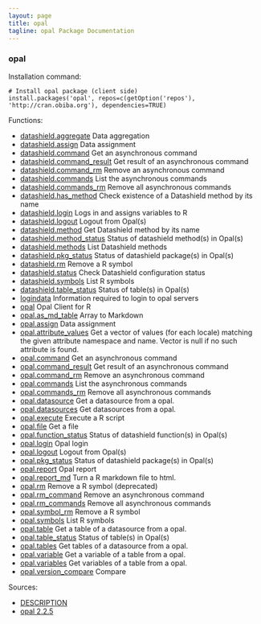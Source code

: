 ```yaml
---
layout: page
title: opal
tagline: opal Package Documentation
---
```



### opal

Installation command:

	# Install opal package (client side)
	install.packages('opal', repos=c(getOption('repos'), 'http://cran.obiba.org'), dependencies=TRUE)

Functions:


* [datashield.aggregate](datashield.aggregate.html) Data aggregation
* [datashield.assign](datashield.assign.html) Data assignment
* [datashield.command](datashield.command.html) Get an asynchronous command
* [datashield.command_result](datashield.command_result.html) Get result of an asynchronous command
* [datashield.command_rm](datashield.command_rm.html) Remove an asynchronous command
* [datashield.commands](datashield.commands.html) List the asynchronous commands
* [datashield.commands_rm](datashield.commands_rm.html) Remove all asynchronous commands
* [datashield.has_method](datashield.has_method.html) Check existence of a Datashield method by its name
* [datashield.login](datashield.login.html) Logs in and assigns variables to R
* [datashield.logout](datashield.logout.html) Logout from Opal(s)
* [datashield.method](datashield.method.html) Get Datashield method by its name
* [datashield.method_status](datashield.method_status.html) Status of datashield method(s) in Opal(s)
* [datashield.methods](datashield.methods.html) List Datashield methods
* [datashield.pkg_status](datashield.pkg_status.html) Status of datashield package(s) in Opal(s)
* [datashield.rm](datashield.rm.html) Remove a R symbol
* [datashield.status](datashield.status.html) Check Datashield configuration status
* [datashield.symbols](datashield.symbols.html) List R symbols
* [datashield.table_status](datashield.table_status.html) Status of table(s) in Opal(s)
* [logindata](logindata.html) Information required to login to opal servers
* [opal](opal.html) Opal Client for R
* [opal.as_md_table](opal.as_md_table.html) Array to Markdown
* [opal.assign](opal.assign.html) Data assignment
* [opal.attribute_values](opal.attribute_values.html) Get a vector of values (for each locale) matching the given attribute namespace and name. Vector is null if no such attribute is found.
* [opal.command](opal.command.html) Get an asynchronous command
* [opal.command_result](opal.command_result.html) Get result of an asynchronous command
* [opal.command_rm](opal.command_rm.html) Remove an asynchronous command
* [opal.commands](opal.commands.html) List the asynchronous commands
* [opal.commands_rm](opal.commands_rm.html) Remove all asynchronous commands
* [opal.datasource](opal.datasource.html) Get a datasource from a opal.
* [opal.datasources](opal.datasources.html) Get datasources from a opal.
* [opal.execute](opal.execute.html) Execute a R script
* [opal.file](opal.file.html) Get a file
* [opal.function_status](opal.function_status.html) Status of datashield function(s) in Opal(s)
* [opal.login](opal.login.html) Opal login
* [opal.logout](opal.logout.html) Logout from Opal(s)
* [opal.pkg_status](opal.pkg_status.html) Status of datashield package(s) in Opal(s)
* [opal.report](opal.report.html) Opal report
* [opal.report_md](opal.report_md.html) Turn a R markdown file to html.
* [opal.rm](opal.rm.html) Remove a R symbol (deprecated)
* [opal.rm_command](opal.rm_command.html) Remove an asynchronous command
* [opal.rm_commands](opal.rm_commands.html) Remove all asynchronous commands
* [opal.symbol_rm](opal.symbol_rm.html) Remove a R symbol
* [opal.symbols](opal.symbols.html) List R symbols
* [opal.table](opal.table.html) Get a table of a datasource from a opal.
* [opal.table_status](opal.table_status.html) Status of table(s) in Opal(s)
* [opal.tables](opal.tables.html) Get tables of a datasource from a opal.
* [opal.variable](opal.variable.html) Get a variable of a table from a opal.
* [opal.variables](opal.variables.html) Get variables of a table from a opal.
* [opal.version_compare](opal.version_compare.html) Compare

Sources:

* [DESCRIPTION](https://raw.github.com/datashield/opal/2.2.5/DESCRIPTION)
* [opal 2.2.5](https://github.com/datashield/opal/tree/2.2.5)
